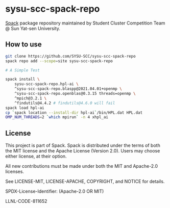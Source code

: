 # sysu-scc-spack-repo

[Spack](https://spack.readthedocs.io/en/v0.16.2/repositories.html) package repository maintained by Student Cluster Competition Team @ Sun Yat-sen University.

## How to use

```bash
git clone https://github.com/SYSU-SCC/sysu-scc-spack-repo
spack repo add --scope=site sysu-scc-spack-repo

# A Simple Test

spack install \
    sysu-scc-spack-repo.hpl-ai \
    ^sysu-scc-spack-repo.blaspp@2021.04.01+openmp \
    ^sysu-scc-spack-repo.openblas@0.3.15 threads=openmp \
    ^mpich@3.2.1 \
    ^findutils@4.4.2 # findutils@4.6.0 will fail
spack load hpl-ai
cp `spack location --install-dir hpl-ai`/bin/HPL.dat HPL.dat
OMP_NUM_THREADS=2 `which mpirun` -n 4 xhpl_ai
```

## License

This project is part of Spack. Spack is distributed under the terms of both the
MIT license and the Apache License (Version 2.0). Users may choose either
license, at their option.

All new contributions must be made under both the MIT and Apache-2.0 licenses.

See LICENSE-MIT, LICENSE-APACHE, COPYRIGHT, and NOTICE for details.

SPDX-License-Identifier: (Apache-2.0 OR MIT)

LLNL-CODE-811652
